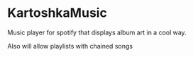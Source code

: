 # KartoshkaMusic

Music player for spotify that displays album art in a cool way.

Also will allow playlists with chained songs
